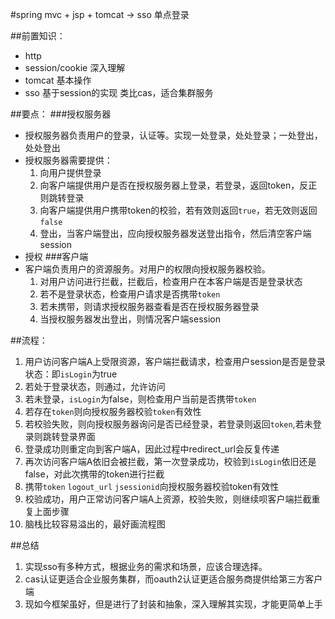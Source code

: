#spring mvc + jsp + tomcat -> sso 单点登录

##前置知识：
- http
- session/cookie 深入理解
- tomcat 基本操作
- sso 基于session的实现 类比cas，适合集群服务

##要点：
###授权服务器
- 授权服务器负责用户的登录，认证等。实现一处登录，处处登录；一处登出，处处登出
- 授权服务器需要提供：
    1. 向用户提供登录
    2. 向客户端提供用户是否在授权服务器上登录，若登录，返回token，反正则跳转登录
    3. 向客户端提供用户携带token的校验，若有效则返回```true```，若无效则返回```false```
    4. 登出，当客户端登出，应向授权服务器发送登出指令，然后清空客户端session
- 授权
###客户端
- 客户端负责用户的资源服务。对用户的权限向授权服务器校验。
    1. 对用户访问进行拦截，拦截后，检查用户在本客户端是否是登录状态
    2. 若不是登录状态，检查用户请求是否携带```token```
    3. 若未携带，则请求授权服务器查看是否在授权服务器登录
    4. 当授权服务器发出登出，则情况客户端session
    
##流程：
1. 用户访问客户端A上受限资源，客户端拦截请求，检查用户session是否是登录状态：即```isLogin```为true
2. 若处于登录状态，则通过，允许访问
3. 若未登录，```isLogin```为false，则检查用户当前是否携带```token```
4. 若存在```token```则向授权服务器校验```token```有效性
5. 若校验失败，则向授权服务器询问是否已经登录，若登录则返回```token```,若未登录则跳转登录界面
4. 登录成功则重定向到客户端A，因此过程中redirect_url会反复传递
5. 再次访问客户端A依旧会被拦截，第一次登录成功，校验到```isLogin```依旧还是false，对此次携带的token进行拦截
6. 携带```token``` ```logout_url``` ```jsessionid```向授权服务器校验token有效性
7. 校验成功，用户正常访问客户端A上资源，校验失败，则继续呗客户端拦截重复上面步骤
8. 脑栈比较容易溢出的，最好画流程图

##总结
1. 实现sso有多种方式，根据业务的需求和场景，应该合理选择。
2. cas认证更适合企业服务集群，而oauth2认证更适合服务商提供给第三方客户端
3. 现如今框架虽好，但是进行了封装和抽象，深入理解其实现，才能更简单上手

